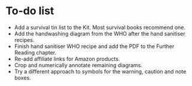 # To-do list

* Add a survival tin list to the Kit. Most survival books recommend one.
* Add the handwashing diagram from the WHO after the hand sanitiser recipes.
* Finish hand sanitiser WHO recipe and add the PDF to the Further Reading chapter.
* Re-add affiliate links for Amazon products.
* Crop and numerically annotate remaining diagrams.
* Try a different approach to symbols for the warning, caution and note boxes.
